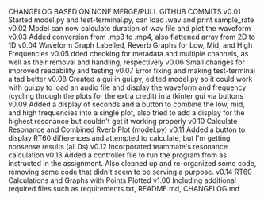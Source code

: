 CHANGELOG BASED ON NONE MERGE/PULL GITHUB COMMITS
v0.01
Started model.py and test-terminal.py, can load .wav and print sample_rate
v0.02
Model can now calculate duration of wav file and plot the waveform
v0.03
Added conversion from .mp3 to .mp4, also flattened array from 2D to 1D
v0.04
Waveform Graph Labelled, Reverb Graphs for Low, Mid, and High Frequencies
v0.05
dded checking for metadata and multiple channels, as well as their removal and handling, respectively
v0.06
Small changes for improved readability and testing
v0.07
Error fixing and making test-terminal a tad better
v0.08
Created a gui in gui.py, edited model.py so it could work with gui.py to load an audio file and display the waveform and frequency (cycling through the plots for the extra credit) in a tkinter gui via buttons
v0.09
Added a display of seconds and a button to combine the low, mid, and high frequencies into a single plot, also tried to add a display for the highest resonance but couldn't get it working properly
v0.10
Calculate Resonance and Combined Rverb Plot (model.py)
v0.11
Added a button to display RT60 differences and attempted to calculate, but I'm getting nonsense results (all 0s)
v0.12
Incorporated teammate's resonance calculation
v0.13
Added a controller file to run the program from as instructed in the assignment. Also cleaned up and re-organized some code, removing some code that didn't seem to be serving a purpose.
v0.14
RT60 Calculations and Graphs with Points Plotted
v1.00
Including additional required files such as requirements.txt, README.md, CHANGELOG.md